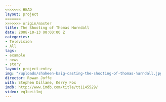 ```yaml
---
<<<<<<< HEAD
layout: project
=======
>>>>>>> origin/master
title: The Shooting of Thomas Hurndall
date: 2008-10-13 00:00:00 Z
categories:
- Television
- All
tags:
- example
- news
- story
layout: project-entry
img: "/uploads/shaheen-baig-casting-the-shooting-of-thomas-hurndall.jpg"
director: Rowan Joffe
with: Stephen Dillane, Kerry Fox
imdb: http://www.imdb.com/title/tt1145529/
video: eq1ceitlmj
---
```


